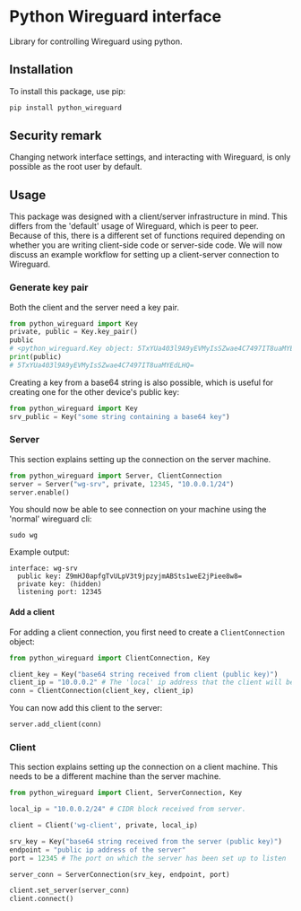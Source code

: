 # Python Wireguard interface
Library for controlling Wireguard using python.

## Installation
To install this package, use pip:

```bash
pip install python_wireguard
```

## Security remark
Changing network interface settings, and interacting with Wireguard, is only possible as the root user by default.

## Usage
This package was designed with a client/server infrastructure in mind. This differs from the 'default' usage of Wireguard, which is peer to peer. Because of this, there is a different set of functions required depending on whether you are writing client-side code or server-side code. We will now discuss an example workflow for setting up a client-server connection to Wireguard.

### Generate key pair
Both the client and the server need a key pair.

```python
from python_wireguard import Key
private, public = Key.key_pair()
public
# <python_wireguard.Key object: 5TxYUa403l9A9yEVMyIsSZwae4C7497IT8uaMYEdLHQ=>
print(public)
# 5TxYUa403l9A9yEVMyIsSZwae4C7497IT8uaMYEdLHQ=
```

Creating a key from a base64 string is also possible, which is useful for creating one for the other device's public key:
```python
from python_wireguard import Key
srv_public = Key("some string containing a base64 key")
```

### Server
This section explains setting up the connection on the server machine.

```python
from python_wireguard import Server, ClientConnection
server = Server("wg-srv", private, 12345, "10.0.0.1/24")
server.enable()
```
You should now be able to see connection on your machine using the 'normal' wireguard cli:
```shell
sudo wg
```
Example output:
```
interface: wg-srv
  public key: Z9mHJ0apfgTvULpV3t9jpzyjmABSts1weE2jPiee8w8=
  private key: (hidden)
  listening port: 12345
```
#### Add a client
For adding a client connection, you first need to create a `ClientConnection` object:
```python
from python_wireguard import ClientConnection, Key

client_key = Key("base64 string received from client (public key)")
client_ip = "10.0.0.2" # The 'local' ip address that the client will be assigned.
conn = ClientConnection(client_key, client_ip)
```

You can now add this client to the server:
```python
server.add_client(conn)
```

### Client
This section explains setting up the connection on a client machine. This needs to be a different machine than the server machine.
```python
from python_wireguard import Client, ServerConnection, Key

local_ip = "10.0.0.2/24" # CIDR block received from server.

client = Client('wg-client', private, local_ip)

srv_key = Key("base64 string received from the server (public key)")
endpoint = "public ip address of the server"
port = 12345 # The port on which the server has been set up to listen

server_conn = ServerConnection(srv_key, endpoint, port)

client.set_server(server_conn)
client.connect()
```